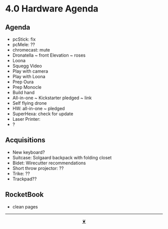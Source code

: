 # 4.0 Hardware Agenda

## Agenda

* pcStick: fix
* pcMele: ??
* chromecast: mute
* Dronatella ~ front Elevation ~ roses
* Loona
* Squegg Video
* Play with camera
* Play with Loona
* Prep Oura
* Prep Monocle
* Build hand
* All-in-one ~ Kickstarter pledged ~ link
* Self flying drone
* HW: all-in-one ~ pledged
* SuperHexa: check for update
* Laser Printer: 
* ?

## Acquisitions

* New keyboard?
* Suitcase: Solgaard backpack with folding closet
* Bidet: Wirecutter recommendations
* Short throw projector: ??
* Trike: ??
* Trackpad??

## RocketBook

* clean pages

***

<center title="Hello! Click me to go up to the top"><a class="aDingbat" href="javascript:window.main.scrollTo(0,0);">❦</a></center>